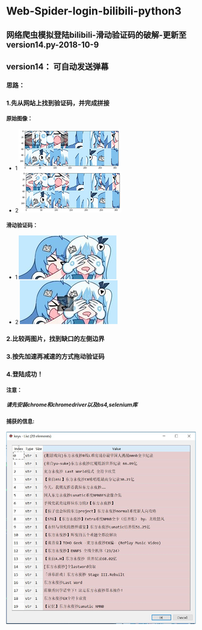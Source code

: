 # Web-Spider-login-bilibili-python3
## 网络爬虫模拟登陆bilibili-滑动验证码的破解-更新至version14.py-2018-10-9
## version14： 可自动发送弹幕
### 思路：
###  1.先从网站上找到验证码，并完成拼接
#### 原始图像：
- 1
![](1bg.png)
- 2
![](2bg.png)
#### 滑动验证码：
- 1
![](fullbg.jpg)
- 2
![](gapbg.jpg)
### 2.比较两图片，找到缺口的左侧边界
### 3.按先加速再减速的方式拖动验证码
### 4.登陆成功！
#### 注意：
##### 请先安装chrome和chromedriver以及bs4,selenium库
#### 捕获的信息:
![](keys.JPG)
